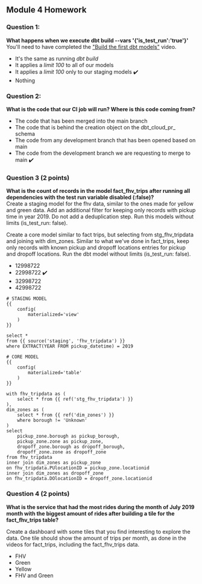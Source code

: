 ## Module 4 Homework 

### Question 1: 

**What happens when we execute dbt build --vars '{'is_test_run':'true'}'**
You'll need to have completed the ["Build the first dbt models"](https://www.youtube.com/watch?v=UVI30Vxzd6c) video. 
- It's the same as running *dbt build* 
- It applies a _limit 100_ to all of our models
- It applies a _limit 100_ only to our staging models ✔️
- Nothing

### Question 2: 

**What is the code that our CI job will run? Where is this code coming from?**  

- The code that has been merged into the main branch
- The code that is behind the creation object on the dbt_cloud_pr_ schema
- The code from any development branch that has been opened based on main
- The code from the development branch we are requesting to merge to main ✔️


### Question 3 (2 points)

**What is the count of records in the model fact_fhv_trips after running all dependencies with the test run variable disabled (:false)?**  
Create a staging model for the fhv data, similar to the ones made for yellow and green data. Add an additional filter for keeping only records with pickup time in year 2019.
Do not add a deduplication step. Run this models without limits (is_test_run: false).

Create a core model similar to fact trips, but selecting from stg_fhv_tripdata and joining with dim_zones.
Similar to what we've done in fact_trips, keep only records with known pickup and dropoff locations entries for pickup and dropoff locations. 
Run the dbt model without limits (is_test_run: false).

- 12998722
- 22998722 ✔️
- 32998722
- 42998722

```
# STAGING MODEL
{{
    config(
        materialized='view'
    )
}}

select *
from {{ source('staging', 'fhv_tripdata') }}
where EXTRACT(YEAR FROM pickup_datetime) = 2019

# CORE MODEL
{{
    config(
        materialized='table'
    )
}}

with fhv_tripdata as (
    select * from {{ ref('stg_fhv_tripdata') }}
), 
dim_zones as (
    select * from {{ ref('dim_zones') }}
    where borough != 'Unknown'
)
select 
    pickup_zone.borough as pickup_borough, 
    pickup_zone.zone as pickup_zone, 
    dropoff_zone.borough as dropoff_borough, 
    dropoff_zone.zone as dropoff_zone  
from fhv_tripdata
inner join dim_zones as pickup_zone
on fhv_tripdata.PUlocationID = pickup_zone.locationid
inner join dim_zones as dropoff_zone
on fhv_tripdata.DOlocationID = dropoff_zone.locationid
```

### Question 4 (2 points)

**What is the service that had the most rides during the month of July 2019 month with the biggest amount of rides after building a tile for the fact_fhv_trips table?**

Create a dashboard with some tiles that you find interesting to explore the data. One tile should show the amount of trips per month, as done in the videos for fact_trips, including the fact_fhv_trips data.

- FHV
- Green
- Yellow
- FHV and Green



